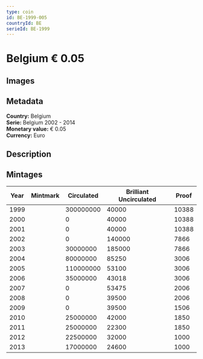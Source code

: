 ```yaml
---
type: coin
id: BE-1999-005
countryId: BE
serieId: BE-1999
---
```


# Belgium € 0.05

## Images


## Metadata

**Country:** Belgium\
**Serie:** Belgium 2002 - 2014\
**Monetary value:** € 0.05\
**Currency:** Euro

## Description


## Mintages

| Year | Mintmark | Circulated | Brilliant Uncirculated | Proof |
| ---- | -------- | ---------- | ---------------------- | ----- |
| 1999 |  | 300000000| 40000 | 10388 |
| 2000 |  | 0| 40000 | 10388 |
| 2001 |  | 0| 40000 | 10388 |
| 2002 |  | 0| 140000 | 7866 |
| 2003 |  | 30000000| 185000 | 7866 |
| 2004 |  | 80000000| 85250 | 3006 |
| 2005 |  | 110000000| 53100 | 3006 |
| 2006 |  | 35000000| 43018 | 3006 |
| 2007 |  | 0| 53475 | 2006 |
| 2008 |  | 0| 39500 | 2006 |
| 2009 |  | 0| 39500 | 1506 |
| 2010 |  | 25000000| 42000 | 1850 |
| 2011 |  | 25000000| 22300 | 1850 |
| 2012 |  | 22500000| 32000 | 1000 |
| 2013 |  | 17000000| 24600 | 1000 |
